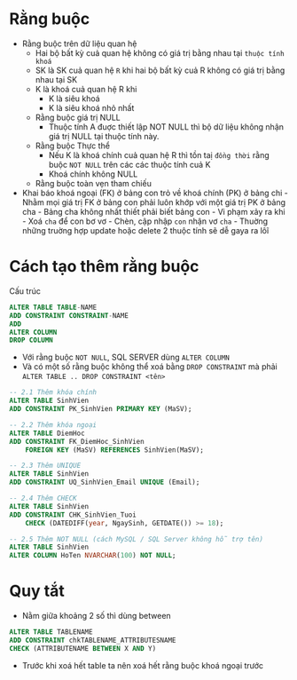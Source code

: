# Rằng buộc

- Rằng buộc trên dữ liệu quan hệ
    - Hai bộ bất kỳ cuả quan hệ không có giá trị bằng nhau tại `thuộc tính khoá`
    - SK là SK cuả quan hệ `R` khi hai bộ bất kỳ cuả R không có giá trị bằng nhau tại SK
    - K là khoá cuả quan hệ R khi
        - K là siêu khoá
        - K là siêu khoá nhỏ nhất 
    - Rằng buộc giá trị NULL
        - Thuộc tính A đuợc thiết lập NOT NULL thì bộ dữ liệu không nhận giá trị NULL tại thuộc tính này.
    - Rằng buộc Thực thể
        - Nếu K là khoá chính cuả quan hệ R thì tồn taị `đồng thời` rằng buộc `NOT NULL` trên các các thuộc tính cuả K 
        - Khoá chính không NULL 
    - Rằng buộc toàn vẹn tham chiếu
- Khai báo khoá ngoại (FK) ở bảng con trỏ về khoá chính (PK) ở bảng chi
            - Nhằm mọi giá trị FK ở bảng con phải luôn khớp với một giá trị PK ở bảng cha 
            - Bảng cha không nhất thiết phải biết bảng con 
        - Vi phạm xảy ra khi 
            - Xoá `cha` để con bơ vơ 
            - Chèn, cập nhập `con` nhận vơ `cha`
            - Thuờng những truờng hợp update hoặc delete 2 thuộc tính sẽ dễ gaya ra lôĩ

# Cách tạo thêm rằng buộc 

Cấu trúc
```sql
ALTER TABLE TABLE-NAME 
ADD CONSTRAINT CONSTRAINT-NAME
ADD
ALTER COLUMN
DROP COLUMN
```

- Với rằng buộc `NOT NULL`, SQL SERVER dùng `ALTER COLUMN`
- Và có một số rằng buộc không thể xoá bằng `DROP CONSTRAINT` mà phải `ALTER TABLE .. DROP CONSTRAINT <tên>`
``` sql
-- 2.1 Thêm khóa chính
ALTER TABLE SinhVien
ADD CONSTRAINT PK_SinhVien PRIMARY KEY (MaSV);

-- 2.2 Thêm khóa ngoại
ALTER TABLE DiemHoc
ADD CONSTRAINT FK_DiemHoc_SinhVien
    FOREIGN KEY (MaSV) REFERENCES SinhVien(MaSV);

-- 2.3 Thêm UNIQUE
ALTER TABLE SinhVien
ADD CONSTRAINT UQ_SinhVien_Email UNIQUE (Email);

-- 2.4 Thêm CHECK
ALTER TABLE SinhVien
ADD CONSTRAINT CHK_SinhVien_Tuoi
    CHECK (DATEDIFF(year, NgaySinh, GETDATE()) >= 18);

-- 2.5 Thêm NOT NULL (cách MySQL / SQL Server không hỗ trợ tên)
ALTER TABLE SinhVien
ALTER COLUMN HoTen NVARCHAR(100) NOT NULL;
```
# Quy tắt
- Nằm giữa khoảng 2 số thì dùng between
```sql
ALTER TABLE TABLENAME
ADD CONSTRAINT chkTABLENAME_ATTRIBUTESNAME
CHECK (ATTRIBUTENAME BETWEEN X AND Y)
```
- Trước khi xoá hết table ta nên xoá hết rằng buộc khoá ngoại trước
